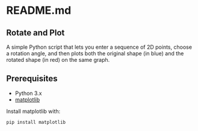 README.md
=========
## Rotate and Plot
A simple Python script that lets you enter a sequence of 2D 
points, choose a rotation angle, and then plots both the 
original shape (in blue) and the rotated shape (in red) on 
the same graph.

## Prerequisites

- Python 3.x  
- [matplotlib](https://matplotlib.org/)

Install matplotlib with:

```bash
pip install matplotlib

